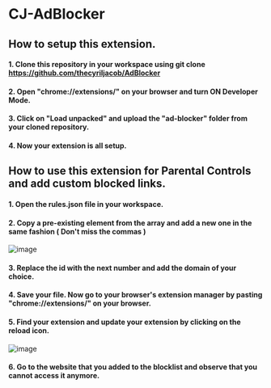 # CJ-AdBlocker

## How to setup this extension.
#### 1. Clone this repository in your workspace using git clone https://github.com/thecyriljacob/AdBlocker
#### 2. Open "chrome://extensions/" on your browser  and turn ON Developer Mode.
#### 3. Click on "Load unpacked" and upload the "ad-blocker" folder from your cloned repository.
#### 4. Now your extension is all setup.

## How to use this extension for Parental Controls and add custom blocked links.
#### 1. Open the rules.json file in your workspace.
#### 2. Copy a pre-existing element from the array and add a new one in the same fashion ( Don't miss the commas )
![image](https://github.com/thecyriljacob/AdBlocker/assets/150060762/e6805eb2-84f5-4dac-b3b3-dd03ac06c5e6)
#### 3. Replace the id with the next number and add the domain of your choice.
#### 4. Save your file. Now go to your browser's extension manager by pasting "chrome://extensions/" on your browser.
#### 5. Find your extension and update your extension by clicking on the reload icon.
![image](https://github.com/thecyriljacob/AdBlocker/assets/150060762/d68c3b41-6862-4186-b59c-4e7037f626db)
#### 6. Go to the website that you added to the blocklist and observe that you cannot access it anymore.
